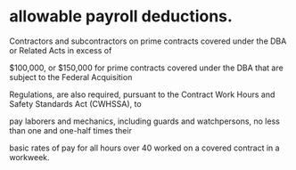 # allowable payroll deductions.

Contractors and subcontractors on prime contracts covered under the DBA or Related Acts in excess of

$100,000, or $150,000 for prime contracts covered under the DBA that are subject to the Federal Acquisition

Regulations, are also required, pursuant to the Contract Work Hours and Safety Standards Act (CWHSSA), to

pay laborers and mechanics, including guards and watchpersons, no less than one and one-half times their

basic rates of pay for all hours over 40 worked on a covered contract in a workweek.